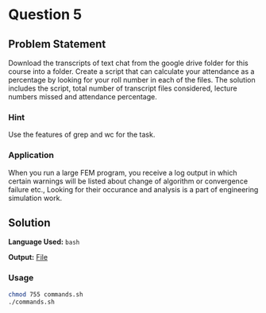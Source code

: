 # Question 5

## Problem Statement
Download the transcripts of text chat from the google drive folder for this course into a folder. Create a script that can calculate your attendance as a percentage by looking for your roll number in each of the files. The solution includes the script, total number of transcript files considered, lecture numbers missed and attendance percentage.

### Hint
Use the features of grep and wc for the task.

### Application
When you run a large FEM program, you receive a log output in which certain warnings will be listed about change of algorithm or convergence failure etc., Looking for their occurance and analysis is a part of engineering simulation work.

## Solution

**Language Used:** `bash`

**Output:** [File](Attendance.csv)

### Usage

```bash
chmod 755 commands.sh
./commands.sh 
``` 